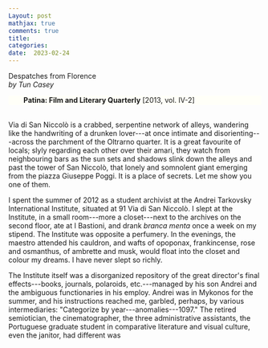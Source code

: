 ```yaml
---
Layout: post
mathjax: true
comments: true
title:
categories:
date:  2023-02-24
---
```


 Despatches from Florence <br>
<i>by Tun Casey</i> <br>

 <div style="width=75%; background-color: #fffff8 ; padding: 0px 30px;
 border: 0px
 solid black; line-height:1.3;">
<b>Patina: Film and Literary Quarterly</b> [2013, vol. IV-2]
 </div>

<br>

Via di San Niccolò is a crabbed, serpentine network of alleys, wandering like the handwriting of a
drunken lover---at once
intimate and disorienting---across the parchment of the Oltrarno
quarter. It is a great favourite of locals; slyly regarding each other
over their amari, they watch from neighbouring bars as the sun sets
and shadows slink down the alleys and past the tower of San
Niccolò, that lonely and somnolent giant emerging
from the piazza Giuseppe Poggi. It is a place of secrets.
Let me show you one of them.

I spent the summer of 2012 as a student archivist at the Andrei
Tarkovsky International Institute, situated at 91 Via di San
Niccolò. I slept at the Institute, in a small room---more
a closet---next to the archives on the second floor, ate at I Bastioni, and drank *branca menta*
once a week on my stipend. The Institute was opposite a perfumery.
In the evenings, the maestro attended his cauldron, and wafts of
opoponax, frankincense, rose and osmanthus, of ambrette and musk, would
float into the closet and colour my dreams. I have never slept so
richly.

The Institute itself was a disorganized repository of
the great director's final effects---books, journals, polaroids,
etc.---managed by his son Andrei and the ambiguous functionaries in his
employ.
Andrei was in Mykonos for the summer, and his instructions reached me,
garbled, perhaps, by various intermediaries: "Categorize by
year---anomalies---1097." The retired semiotician, the
cinematographer, the three administrative assistants, the
Portuguese graduate student in comparative literature and visual
culture, even the janitor, had different was

<!--https://www.theflorentine.net/2017/09/08/andrei-tarkovsky-famous-expats/-->
<!-- https://en.wikipedia.org/wiki/Tower_of_San_Niccol%C3%B2,_Florence-->
<!-- www.silenocheloni.com -->
